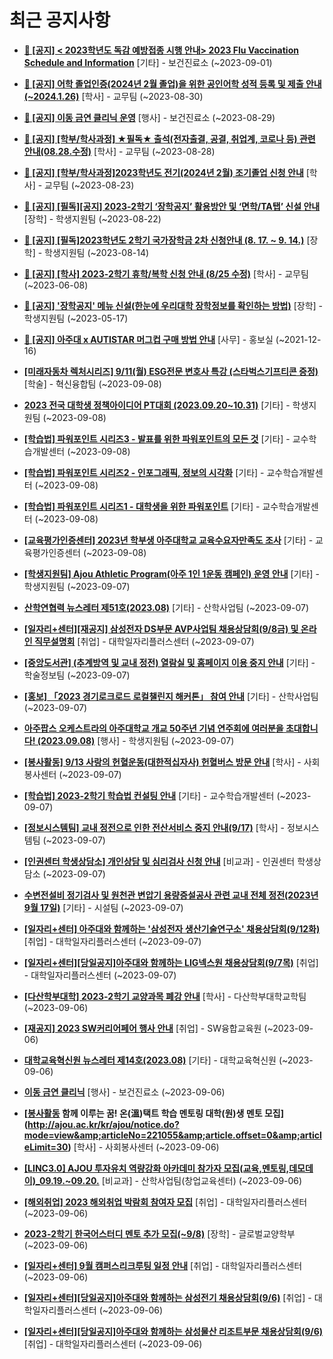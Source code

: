 # 최근 공지사항

* **[📌 [공지] &lt; 2023학년도 독감 예방접종 시행 안내&gt; 2023 Flu Vaccination Schedule and Information](http://ajou.ac.kr/kr/ajou/notice.do?mode=view&amp;articleNo=220764&amp;article.offset=0&amp;articleLimit=30)**
 [기타] - 보건진료소 (~2023-09-01)

* **[📌 [공지] 어학 졸업인증(2024년 2월 졸업)을 위한 공인어학 성적 등록 및 제출 안내 (~2024.1.26)](http://ajou.ac.kr/kr/ajou/notice.do?mode=view&amp;articleNo=220675&amp;article.offset=0&amp;articleLimit=30)**
 [학사] - 교무팀 (~2023-08-30)

* **[📌 [공지] 이동 금연 클리닉 운영](http://ajou.ac.kr/kr/ajou/notice.do?mode=view&amp;articleNo=220628&amp;article.offset=0&amp;articleLimit=30)**
 [행사] - 보건진료소 (~2023-08-29)

* **[📌 [공지] [학부/학사과정] ★필독★ 출석(전자출결, 공결, 취업계, 코로나 등) 관련 안내(08.28.수정)](http://ajou.ac.kr/kr/ajou/notice.do?mode=view&amp;articleNo=220586&amp;article.offset=0&amp;articleLimit=30)**
 [학사] - 교무팀 (~2023-08-28)

* **[📌 [공지] [학부/학사과정]2023학년도 전기(2024년 2월) 조기졸업 신청 안내](http://ajou.ac.kr/kr/ajou/notice.do?mode=view&amp;articleNo=220402&amp;article.offset=0&amp;articleLimit=30)**
 [학사] - 교무팀 (~2023-08-23)

* **[📌 [공지] [필독][공지] 2023-2학기 ‘장학공지’ 활용방안 및 ‘면학/TA탭’ 신설 안내](http://ajou.ac.kr/kr/ajou/notice.do?mode=view&amp;articleNo=220288&amp;article.offset=0&amp;articleLimit=30)**
 [장학] - 학생지원팀 (~2023-08-22)

* **[📌 [공지] [필독]2023학년도 2학기 국가장학금 2차 신청안내 (8. 17. ~ 9. 14.)](http://ajou.ac.kr/kr/ajou/notice.do?mode=view&amp;articleNo=220054&amp;article.offset=0&amp;articleLimit=30)**
 [장학] - 학생지원팀 (~2023-08-14)

* **[📌 [공지] [학사] 2023-2학기 휴학/복학 신청 안내 (8/25 수정)](http://ajou.ac.kr/kr/ajou/notice.do?mode=view&amp;articleNo=215587&amp;article.offset=0&amp;articleLimit=30)**
 [학사] - 교무팀 (~2023-06-08)

* **[📌 [공지] &#x27;장학공지&#x27; 메뉴 신설(한눈에 우리대학 장학정보를 확인하는 방법)](http://ajou.ac.kr/kr/ajou/notice.do?mode=view&amp;articleNo=214764&amp;article.offset=0&amp;articleLimit=30)**
 [장학] - 학생지원팀 (~2023-05-17)

* **[📌 [공지] 아주대 x AUTISTAR 머그컵 구매 방법 안내](http://ajou.ac.kr/kr/ajou/notice.do?mode=view&amp;articleNo=147976&amp;article.offset=0&amp;articleLimit=30)**
 [사무] - 홍보실 (~2021-12-16)

* **[[미래자동차 렉처시리즈] 9/11(월) ESG전문 변호사 특강 (스타벅스기프티콘 증정)](http://ajou.ac.kr/kr/ajou/notice.do?mode=view&amp;articleNo=221160&amp;article.offset=0&amp;articleLimit=30)**
 [학술] - 혁신융합팀 (~2023-09-08)

* **[2023 전국 대학생 정책아이디어 PT대회 (2023.09.20~10.31)](http://ajou.ac.kr/kr/ajou/notice.do?mode=view&amp;articleNo=221159&amp;article.offset=0&amp;articleLimit=30)**
 [기타] - 학생지원팀 (~2023-09-08)

* **[[학습법] 파워포인트 시리즈3 - 발표를 위한 파워포인트의 모든 것](http://ajou.ac.kr/kr/ajou/notice.do?mode=view&amp;articleNo=221157&amp;article.offset=0&amp;articleLimit=30)**
 [기타] - 교수학습개발센터 (~2023-09-08)

* **[[학습법] 파워포인트 시리즈2 - 인포그래픽, 정보의 시각화](http://ajou.ac.kr/kr/ajou/notice.do?mode=view&amp;articleNo=221156&amp;article.offset=0&amp;articleLimit=30)**
 [기타] - 교수학습개발센터 (~2023-09-08)

* **[[학습법] 파워포인트 시리즈1 - 대학생을 위한 파워포인트](http://ajou.ac.kr/kr/ajou/notice.do?mode=view&amp;articleNo=221154&amp;article.offset=0&amp;articleLimit=30)**
 [기타] - 교수학습개발센터 (~2023-09-08)

* **[[교육평가인증센터] 2023년 학부생 아주대학교 교육수요자만족도 조사](http://ajou.ac.kr/kr/ajou/notice.do?mode=view&amp;articleNo=221150&amp;article.offset=0&amp;articleLimit=30)**
 [기타] - 교육평가인증센터 (~2023-09-08)

* **[[학생지원팀] Ajou Athletic Program(아주 1인 1운동 캠페인) 운영 안내](http://ajou.ac.kr/kr/ajou/notice.do?mode=view&amp;articleNo=221136&amp;article.offset=0&amp;articleLimit=30)**
 [기타] - 학생지원팀 (~2023-09-07)

* **[산학연협력 뉴스레터 제51호(2023.08)](http://ajou.ac.kr/kr/ajou/notice.do?mode=view&amp;articleNo=221135&amp;article.offset=0&amp;articleLimit=30)**
 [기타] - 산학사업팀 (~2023-09-07)

* **[[일자리+센터][재공지] 삼성전자 DS부문 AVP사업팀 채용상담회(9/8금) 및 온라인 직무설명회](http://ajou.ac.kr/kr/ajou/notice.do?mode=view&amp;articleNo=221130&amp;article.offset=0&amp;articleLimit=30)**
 [취업] - 대학일자리플러스센터 (~2023-09-07)

* **[[중앙도서관] (추계방역 및 교내 정전) 열람실 및 홈페이지 이용 중지 안내](http://ajou.ac.kr/kr/ajou/notice.do?mode=view&amp;articleNo=221125&amp;article.offset=0&amp;articleLimit=30)**
 [기타] - 학술정보팀 (~2023-09-07)

* **[[홍보] 「2023 경기로크로드 로컬챌린지 해커톤」 참여 안내](http://ajou.ac.kr/kr/ajou/notice.do?mode=view&amp;articleNo=221121&amp;article.offset=0&amp;articleLimit=30)**
 [기타] - 산학사업팀 (~2023-09-07)

* **[아주팝스 오케스트라의 아주대학교 개교 50주년 기념 연주회에 여러분을 초대합니다! (2023.09.08)](http://ajou.ac.kr/kr/ajou/notice.do?mode=view&amp;articleNo=221117&amp;article.offset=0&amp;articleLimit=30)**
 [행사] - 학생지원팀 (~2023-09-07)

* **[[봉사활동] 9/13 사랑의 헌혈운동(대한적십자사) 헌혈버스 방문 안내](http://ajou.ac.kr/kr/ajou/notice.do?mode=view&amp;articleNo=221115&amp;article.offset=0&amp;articleLimit=30)**
 [학사] - 사회봉사센터 (~2023-09-07)

* **[[학습법] 2023-2학기 학습법 컨설팅 안내](http://ajou.ac.kr/kr/ajou/notice.do?mode=view&amp;articleNo=221114&amp;article.offset=0&amp;articleLimit=30)**
 [기타] - 교수학습개발센터 (~2023-09-07)

* **[[정보시스템팀] 교내 정전으로 인한 전산서비스 중지 안내(9/17)](http://ajou.ac.kr/kr/ajou/notice.do?mode=view&amp;articleNo=221111&amp;article.offset=0&amp;articleLimit=30)**
 [학사] - 정보시스템팀 (~2023-09-07)

* **[[인권센터 학생상담소] 개인상담 및 심리검사 신청 안내](http://ajou.ac.kr/kr/ajou/notice.do?mode=view&amp;articleNo=221092&amp;article.offset=0&amp;articleLimit=30)**
 [비교과] - 인권센터 학생상담소 (~2023-09-07)

* **[수변전설비 정기검사 및 원천관 변압기 용량증설공사 관련 교내 전체 정전(2023년 9월 17일)](http://ajou.ac.kr/kr/ajou/notice.do?mode=view&amp;articleNo=221089&amp;article.offset=0&amp;articleLimit=30)**
 [기타] - 시설팀 (~2023-09-07)

* **[[일자리+센터] 아주대와 함께하는 &#x27;삼성전자 생산기술연구소&#x27; 채용상담회(9/12화)](http://ajou.ac.kr/kr/ajou/notice.do?mode=view&amp;articleNo=221086&amp;article.offset=0&amp;articleLimit=30)**
 [취업] - 대학일자리플러스센터 (~2023-09-07)

* **[[일자리+센터][당일공지]아주대와 함께하는 LIG넥스원 채용상담회(9/7목)](http://ajou.ac.kr/kr/ajou/notice.do?mode=view&amp;articleNo=221080&amp;article.offset=0&amp;articleLimit=30)**
 [취업] - 대학일자리플러스센터 (~2023-09-07)

* **[[다산학부대학] 2023-2학기 교양과목 폐강 안내](http://ajou.ac.kr/kr/ajou/notice.do?mode=view&amp;articleNo=221074&amp;article.offset=0&amp;articleLimit=30)**
 [학사] - 다산학부대학교학팀 (~2023-09-06)

* **[[재공지] 2023 SW커리어페어 행사 안내](http://ajou.ac.kr/kr/ajou/notice.do?mode=view&amp;articleNo=221072&amp;article.offset=0&amp;articleLimit=30)**
 [취업] - SW융합교육원 (~2023-09-06)

* **[대학교육혁신원 뉴스레터 제14호(2023.08)](http://ajou.ac.kr/kr/ajou/notice.do?mode=view&amp;articleNo=221062&amp;article.offset=0&amp;articleLimit=30)**
 [기타] - 대학교육혁신원 (~2023-09-06)

* **[이동 금연 클리닉](http://ajou.ac.kr/kr/ajou/notice.do?mode=view&amp;articleNo=221056&amp;article.offset=0&amp;articleLimit=30)**
 [행사] - 보건진료소 (~2023-09-06)

* **[[봉사활동](추가모집) 함께 이루는 꿈! 온(溫)택트 학습 멘토링 대학(원)생 멘토 모집](http://ajou.ac.kr/kr/ajou/notice.do?mode=view&amp;articleNo=221055&amp;article.offset=0&amp;articleLimit=30)**
 [학사] - 사회봉사센터 (~2023-09-06)

* **[[LINC3.0] AJOU 투자유치 역량강화 아카데미 참가자 모집(교육,멘토링,데모데이)_09.19.~09.20.](http://ajou.ac.kr/kr/ajou/notice.do?mode=view&amp;articleNo=221050&amp;article.offset=0&amp;articleLimit=30)**
 [비교과] - 산학사업팀(창업교육센터) (~2023-09-06)

* **[[해외취업] 2023 해외취업 박람회 참여자 모집](http://ajou.ac.kr/kr/ajou/notice.do?mode=view&amp;articleNo=221045&amp;article.offset=0&amp;articleLimit=30)**
 [취업] - 대학일자리플러스센터 (~2023-09-06)

* **[2023-2학기 한국어스터디 멘토 추가 모집(~9/8)](http://ajou.ac.kr/kr/ajou/notice.do?mode=view&amp;articleNo=221043&amp;article.offset=0&amp;articleLimit=30)**
 [장학] - 글로벌교양학부 (~2023-09-06)

* **[[일자리+센터] 9월 캠퍼스리크루팅 일정 안내](http://ajou.ac.kr/kr/ajou/notice.do?mode=view&amp;articleNo=221041&amp;article.offset=0&amp;articleLimit=30)**
 [취업] - 대학일자리플러스센터 (~2023-09-06)

* **[[일자리+센터][당일공지]아주대와 함께하는 삼성전기 채용상담회(9/6)](http://ajou.ac.kr/kr/ajou/notice.do?mode=view&amp;articleNo=221035&amp;article.offset=0&amp;articleLimit=30)**
 [취업] - 대학일자리플러스센터 (~2023-09-06)

* **[[일자리+센터][당일공지]아주대와 함께하는 삼성물산 리조트부문 채용상담회(9/6)](http://ajou.ac.kr/kr/ajou/notice.do?mode=view&amp;articleNo=221033&amp;article.offset=0&amp;articleLimit=30)**
 [취업] - 대학일자리플러스센터 (~2023-09-06)
